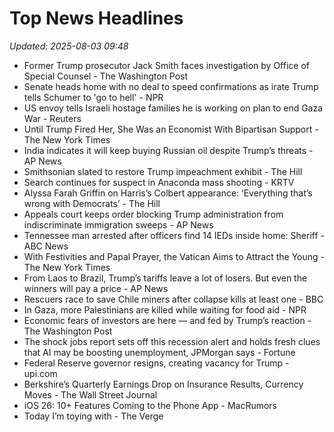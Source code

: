 # Top News Headlines

_Updated: 2025-08-03 09:48_

- Former Trump prosecutor Jack Smith faces investigation by Office of Special Counsel - The Washington Post
- Senate heads home with no deal to speed confirmations as irate Trump tells Schumer to 'go to hell' - NPR
- US envoy tells Israeli hostage families he is working on plan to end Gaza War - Reuters
- Until Trump Fired Her, She Was an Economist With Bipartisan Support - The New York Times
- India indicates it will keep buying Russian oil despite Trump’s threats - AP News
- Smithsonian slated to restore Trump impeachment exhibit - The Hill
- Search continues for suspect in Anaconda mass shooting - KRTV
- Alyssa Farah Griffin on Harris’s Colbert appearance: ‘Everything that’s wrong with Democrats’ - The Hill
- Appeals court keeps order blocking Trump administration from indiscriminate immigration sweeps - AP News
- Tennessee man arrested after officers find 14 IEDs inside home: Sheriff - ABC News
- With Festivities and Papal Prayer, the Vatican Aims to Attract the Young - The New York Times
- From Laos to Brazil, Trump’s tariffs leave a lot of losers. But even the winners will pay a price - AP News
- Rescuers race to save Chile miners after collapse kills at least one - BBC
- In Gaza, more Palestinians are killed while waiting for food aid - NPR
- Economic fears of investors are here — and fed by Trump’s reaction - The Washington Post
- The shock jobs report sets off this recession alert and holds fresh clues that AI may be boosting unemployment, JPMorgan says - Fortune
- Federal Reserve governor resigns, creating vacancy for Trump - upi.com
- Berkshire’s Quarterly Earnings Drop on Insurance Results, Currency Moves - The Wall Street Journal
- iOS 26: 10+ Features Coming to the Phone App - MacRumors
- Today I’m toying with - The Verge